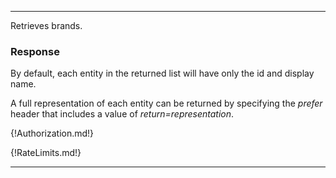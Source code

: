 ---

Retrieves brands.

### Response

By default, each entity in the returned list will have only the id and display name.

A full representation of each entity can be returned by specifying the *prefer* header that includes a value of *return=representation*.

{!Authorization.md!}

{!RateLimits.md!}

---